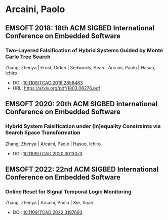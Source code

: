 # Arcaini, Paolo

## EMSOFT 2018: 18th ACM SIGBED International Conference on Embedded Software

### Two-Layered Falsification of Hybrid Systems Guided by Monte Carlo Tree Search
Zhang, Zhenya | Ernst, Gidon | Sedwards, Sean | Arcaini, Paolo | Hasuo, Ichiro
* DOI: [10.1109/TCAD.2018.2858463](https://doi.org/10.1109/TCAD.2018.2858463)
* URL: <https://arxiv.org/pdf/1803.06276.pdf>

## EMSOFT 2020: 20th ACM SIGBED International Conference on Embedded Software

### Hybrid System Falsification under (In)equality Constraints via Search Space Transformation
Zhang, Zhenya | Arcaini, Paolo | Hasuo, Ichiro
* DOI: [10.1109/TCAD.2020.3013073](https://doi.org/10.1109/TCAD.2020.3013073)

## EMSOFT 2022: 22nd ACM SIGBED International Conference on Embedded Software

### Online Reset for Signal Temporal Logic Monitoring
Zhang, Zhenya | Arcaini, Paolo | Xie, Xuan
* DOI: [10.1109/TCAD.2022.3197693](https://doi.org/10.1109/TCAD.2022.3197693)

